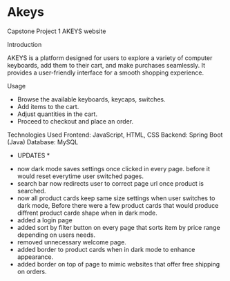 # Akeys
Capstone Project 1 AKEYS website

Introduction

AKEYS is a platform designed for users to explore a variety of computer keyboards, add them to their cart, and make purchases seamlessly. It provides a user-friendly interface for a smooth shopping experience.

Usage
- Browse the available keyboards, keycaps, switches.
- Add items to the cart.
- Adjust quantities in the cart.
- Proceed to checkout and place an order.

Technologies Used
Frontend: JavaScript, HTML, CSS
Backend: Spring Boot (Java)
Database: MySQL

* UPDATES *
- now dark mode saves settings once clicked in every page. before it would reset everytime user switched pages.
- search bar now redirects user to correct page url once product is searched.
- now all product cards keep same size settings when user switches to dark mode, Before there were a few product cards that would produce diffrent product carde shape
when in dark mode.
- added a login page
- added sort by filter button on every page that sorts item by price range depending on users needs.
- removed unnecessary welcome page.
- added border to product cards when in dark mode to enhance appearance.
- added border on top of page to mimic websites that offer free shipping on orders.
